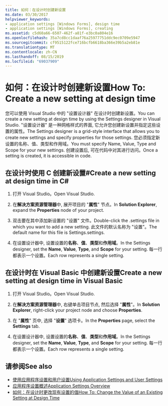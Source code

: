 ```yaml
---
title: 如何：在设计时创建新设置
ms.date: 03/30/2017
helpviewer_keywords:
- application settings [Windows Forms], design time
- application settings [Windows Forms], creating
ms.assetid: c5d60a66-6507-462f-a81f-e3bc0a804e16
ms.openlocfilehash: 35a7cd8cc1daaf76a25977751ddc9ec0709e5947
ms.sourcegitcommit: cf9515122fce716bcfb6618ba366e39b5a2eb81e
ms.translationtype: MT
ms.contentlocale: zh-CN
ms.lasthandoff: 08/15/2019
ms.locfileid: "69037909"
---
```

# <a name="how-to-create-a-new-setting-at-design-time"></a><span data-ttu-id="ffeaa-102">如何：在设计时创建新设置</span><span class="sxs-lookup"><span data-stu-id="ffeaa-102">How To: Create a new setting at design time</span></span>

<span data-ttu-id="ffeaa-103">您可以使用 Visual Studio 中的 "设置设计器" 在设计时创建新设置。</span><span class="sxs-lookup"><span data-stu-id="ffeaa-103">You can create a new setting at design time by using the Settings designer in Visual Studio.</span></span> <span data-ttu-id="ffeaa-104">"设置设计器" 是一种网格样式的界面, 它允许您创建新设置并指定这些设置的属性。</span><span class="sxs-lookup"><span data-stu-id="ffeaa-104">The Settings designer is a grid-style interface that allows you to create new settings and specify properties for those settings.</span></span> <span data-ttu-id="ffeaa-105">您必须指定新设置的名称、值、类型和作用域。</span><span class="sxs-lookup"><span data-stu-id="ffeaa-105">You must specify Name, Value, Type and Scope for your new settings.</span></span> <span data-ttu-id="ffeaa-106">创建设置后, 可在代码中对其进行访问。</span><span class="sxs-lookup"><span data-stu-id="ffeaa-106">Once a setting is created, it is accessible in code.</span></span>

## <a name="create-a-new-setting-at-design-time-in-c"></a><span data-ttu-id="ffeaa-107">在设计时使用 C 创建新设置\#</span><span class="sxs-lookup"><span data-stu-id="ffeaa-107">Create a new setting at design time in C\#</span></span>

1. <span data-ttu-id="ffeaa-108">打开 Visual Studio。</span><span class="sxs-lookup"><span data-stu-id="ffeaa-108">Open Visual Studio.</span></span>

2. <span data-ttu-id="ffeaa-109">在**解决方案资源管理器**中, 展开项目的 "**属性**" 节点。</span><span class="sxs-lookup"><span data-stu-id="ffeaa-109">In **Solution Explorer**, expand the **Properties** node of your project.</span></span>

3. <span data-ttu-id="ffeaa-110">双击要在其中添加新设置的 "设置" 文件。</span><span class="sxs-lookup"><span data-stu-id="ffeaa-110">Double-click the .settings file in which you want to add a new setting.</span></span> <span data-ttu-id="ffeaa-111">此文件的默认名称为 "设置"。</span><span class="sxs-lookup"><span data-stu-id="ffeaa-111">The default name for this file is Settings.settings.</span></span>

4. <span data-ttu-id="ffeaa-112">在设置设计器中, 设置设置的**名称**、**值**、**类型**和**作用域**。</span><span class="sxs-lookup"><span data-stu-id="ffeaa-112">In the Settings designer, set the **Name**, **Value**, **Type**, and **Scope** for your setting.</span></span> <span data-ttu-id="ffeaa-113">每一行都表示一个设置。</span><span class="sxs-lookup"><span data-stu-id="ffeaa-113">Each row represents a single setting.</span></span>

## <a name="create-a-new-setting-at-design-time-in-visual-basic"></a><span data-ttu-id="ffeaa-114">在设计时在 Visual Basic 中创建新设置</span><span class="sxs-lookup"><span data-stu-id="ffeaa-114">Create a new setting at design time in Visual Basic</span></span>

1. <span data-ttu-id="ffeaa-115">打开 Visual Studio。</span><span class="sxs-lookup"><span data-stu-id="ffeaa-115">Open Visual Studio.</span></span>

2. <span data-ttu-id="ffeaa-116">在**解决方案资源管理器**中, 右键单击项目节点, 然后选择 "**属性**"。</span><span class="sxs-lookup"><span data-stu-id="ffeaa-116">In **Solution Explorer**, right-click your project node and choose **Properties**.</span></span>

3. <span data-ttu-id="ffeaa-117">在 "**属性**" 页中, 选择 "**设置**" 选项卡。</span><span class="sxs-lookup"><span data-stu-id="ffeaa-117">In the **Properties** page, select the **Settings** tab.</span></span>

4. <span data-ttu-id="ffeaa-118">在设置设计器中, 设置设置的**名称**、**值**、**类型**和**作用域**。</span><span class="sxs-lookup"><span data-stu-id="ffeaa-118">In the Settings designer, set the **Name**, **Value**, **Type**, and **Scope** for your setting.</span></span> <span data-ttu-id="ffeaa-119">每一行都表示一个设置。</span><span class="sxs-lookup"><span data-stu-id="ffeaa-119">Each row represents a single setting.</span></span>

## <a name="see-also"></a><span data-ttu-id="ffeaa-120">请参阅</span><span class="sxs-lookup"><span data-stu-id="ffeaa-120">See also</span></span>

- [<span data-ttu-id="ffeaa-121">使用应用程序设置和用户设置</span><span class="sxs-lookup"><span data-stu-id="ffeaa-121">Using Application Settings and User Settings</span></span>](using-application-settings-and-user-settings.md)
- [<span data-ttu-id="ffeaa-122">应用程序设置概述</span><span class="sxs-lookup"><span data-stu-id="ffeaa-122">Application Settings Overview</span></span>](application-settings-overview.md)
- [<span data-ttu-id="ffeaa-123">如何：在设计时更改现有设置的值</span><span class="sxs-lookup"><span data-stu-id="ffeaa-123">How To: Change the Value of an Existing Setting at Design Time</span></span>](how-to-change-the-value-of-an-existing-setting-at-design-time.md)
